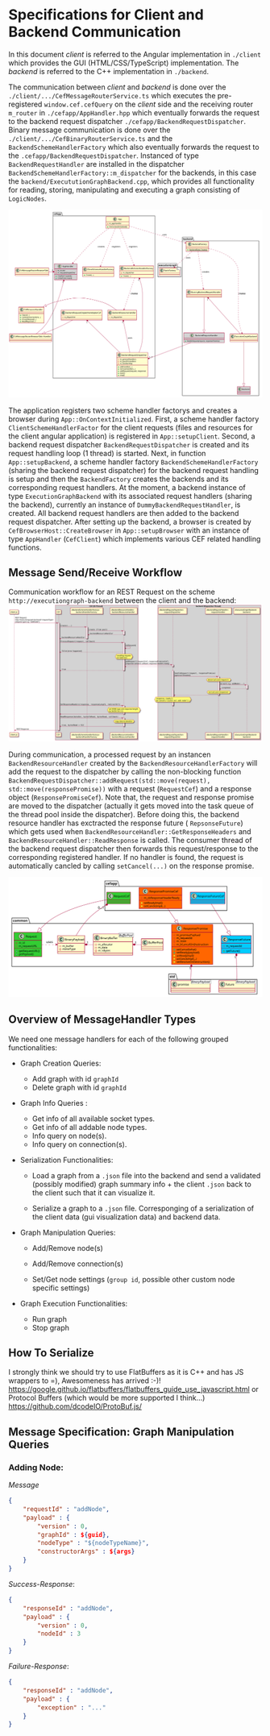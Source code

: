 Specifications for Client and Backend Communication
===
In this document *client* is referred to the Angular implementation in `./client` which provides the GUI (HTML/CSS/TypeScript) implementation. The *backend*  is referred to the C++ implementation in `./backend`.

The communication between *client* and *backend* is done over the `./client/.../CefMessageRouterService.ts` which executes the pre-registered `window.cef.cefQuery` on the *client* side and the receiving router `m_router` in `./cefapp/AppHandler.hpp` which eventually forwards the request to the backend request dispatcher `./cefapp/BackendRequestDispatcher`. 
Binary message communication is done over the `./client/.../CefBinaryRouterService.ts` and the `BackendSchemeHandlerFactory` which also eventually forwards the request to the `.cefapp/BackendRequestDispatcher`. 
Instanced of type `BackendRequestHandler` are installed in the dispatcher `BackendSchemeHandlerFactory::m_dispatcher` for the backends, in this case the `backend/ExecututionGraphBackend.cpp`, which provides all functionality for reading, storing, manipulating and executing a graph consisting of `LogicNodes`.

![Specs](client-backend.svg "Specs")

The application registers two scheme handler factorys and creates a browser during `App::OnContextInitialized`. 
First, a scheme handler factory `ClientSchemeHandlerFactor` for the client requests (files and resources for the client angular application) is registered in `App::setupClient`.
Second, a backend request dispatcher `BackendRequestDispatcher` is created and its request handling loop (1 thread) is started.
Next, in function `App::setupBackend`, a scheme handler factory `BackendSchemeHandlerFactory` (sharing the backend request dispatcher) for the backend request handling is setup and then the `BackendFactory` creates the backends and its corresponding request handlers. At the moment, a backend instance of type `ExecutionGraphBackend` with its associated request handlers (sharing the backend), currently an instance of `DummyBackendRequestHandler`, is created. All backend request handlers are then added to the backend request dispatcher.
After setting up the backend, a browser is created by `CefBrowserHost::CreateBrowser` in `App::setupBrowser` with an instance of type `AppHandler` (`CefClient`) which implements various CEF related handling functions.

## Message Send/Receive Workflow
Communication workflow for an REST Request on the scheme `http://executiongraph-backend` between the client and the backend:
![Client-Backend-Communication](ajax-backend-comm.svg "Client-Backend Communication")

During communication, a processed request by an instancen `BackendResourceHandler` created by the
`BackendResourceHandlerFactory` will add the request to the dispatcher by calling the non-blocking function `BackendRequestDispatcher::addRequest(std::move(request), std::move(responsePromise))` with a request (`RequestCef`) and a response object (`ResponsePromiseCef`). Note that, the request and response promise are moved to the dispatcher (actually it gets moved into the task queue of the thread pool inside the dispatcher). Before doing this, the backend resource handler has exctracted the response future ( `RepsonseFuture`) which gets used when `BackendResourceHandler::GetResponseHeaders` and `BackendResourceHandler::ReadResponse` is called. The consumer thread of the backend request dispatcher then forwards this request/response to the corresponding registered handler. If no handler is found, the request is automatically cancled by calling `setCancel(...)` on the response promise.

![Request-Reponse-Inheritance](request-response.svg "Request and response promise/future objects.")

## Overview of MessageHandler Types
We need one message handlers for each of the following grouped functionalities:

-   Graph Creation Queries:
    * Add graph with id `graphId`
    * Delete graph with id `graphId`

-   Graph Info Queries :
    * Get info of all available socket types.
    * Get info of all addable node types.
    * Info query on node(s).
    * Info query on connection(s).

-   Serialization Functionalities:
    * Load a graph from a `.json` file into the backend and send a validated (possibly modified) graph summary info + the client `.json` back to the client such that it can visualize it.

    * Serialize a graph to a `.json` file. Corresponging of a serialization of the client data (gui visualization data) and backend data.

-   Graph Manipulation Queries:
    * Add/Remove node(s)
    * Add/Remove connection(s)

    * Set/Get node settings (`group id`, possible other custom node specific settings)

- Graph Execution Functionalities:
    * Run graph
    * Stop graph

## How To Serialize
I strongly think we should try to use FlatBuffers
as it is C++ and has JS wrappers to =), Awesomeness has arrived :-)!
https://google.github.io/flatbuffers/flatbuffers_guide_use_javascript.html 
or Protocol Buffers (which would be more supported I think...)
https://github.com/dcodeIO/ProtoBuf.js/


## Message Specification: Graph Manipulation Queries
### Adding Node:
*Message*
```json
{
    "requestId" : "addNode",
    "payload" : {
        "version" : 0,
        "graphId" : ${guid},
        "nodeType" : "${nodeTypeName}",
        "constructorArgs" : ${args} 
    }
}
```

*Success-Response*:
```json
{
    "responseId" : "addNode",
    "payload" : {
        "version" : 0,
        "nodeId" : 3
    }
}
```

*Failure-Response*:
```json
{
    "responseId" : "addNode",
    "payload" : {
        "exception" : "..."
    }
}
```